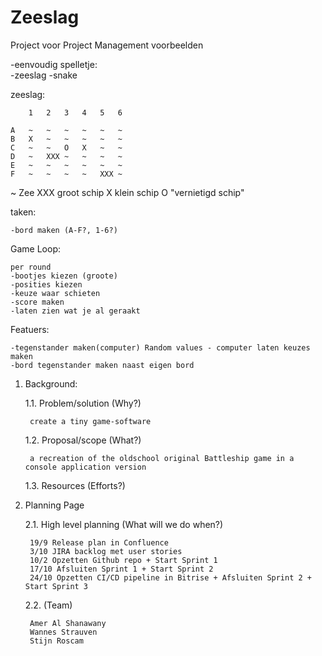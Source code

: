 # Zeeslag
Project voor Project Management
voorbeelden

-eenvoudig spelletje:   
      -zeeslag
			-snake
			
			
zeeslag:


		1	2	3	4	5	6
	
	A	~	~	~	~	~	~
	B	X	~	~	~	~	~
	C	~	~	O	X	~	~
	D	~	XXX	~	~	~	~
	E	~	~	~	~	~	~
	F	~	~	~	~	XXX	~

~	Zee
XXX	groot schip
X	klein schip
O	"vernietigd schip"


taken:
	
	-bord maken (A-F?, 1-6?)


Game Loop:

	per round
	-bootjes kiezen (groote)
	-posities kiezen
	-keuze waar schieten
	-score maken
	-laten zien wat je al geraakt
	
Featuers: 	

	-tegenstander maken(computer) Random values - computer laten keuzes maken
	-bord tegenstander maken naast eigen bord 


1. Background:

	1.1. Problem/solution (Why?)
	
		create a tiny game-software 
		
	1.2. Proposal/scope (What?)
	
		a recreation of the oldschool original Battleship game in a console application version	
		
	1.3. Resources (Efforts?)
	
		
2. Planning Page
	
	2.1. High level planning (What will we do when?)
	
		19/9 Release plan in Confluence
		3/10 JIRA backlog met user stories
		10/2 Opzetten Github repo + Start Sprint 1
		17/10 Afsluiten Sprint 1 + Start Sprint 2
		24/10 Opzetten CI/CD pipeline in Bitrise + Afsluiten Sprint 2 + Start Sprint 3
	
	
	2.2. (Team)
	
		Amer Al Shanawany
		Wannes Strauven 
		Stijn Roscam
